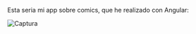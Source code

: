 Esta seria mi app sobre comics, que he realizado con Angular: 

![Captura](https://user-images.githubusercontent.com/32551746/111072843-a7557800-84dc-11eb-8a68-a9362c88662b.JPG)
